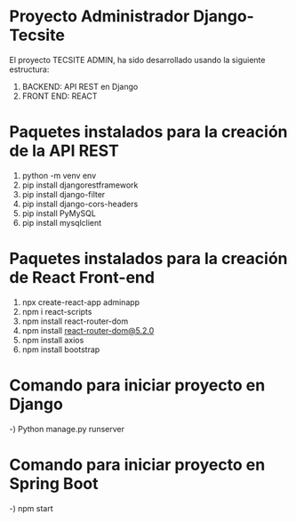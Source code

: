 # Proyecto Administrador Django-Tecsite

El proyecto TECSITE ADMIN, ha sido desarrollado usando la siguiente estructura:
1) BACKEND: API REST en Django
2) FRONT END: REACT

# Paquetes instalados para la creación de la API REST

1) python -m venv env
2) pip install djangorestframework
3) pip install django-filter
4) pip install django-cors-headers
5) pip install PyMySQL
6) pip install mysqlclient
   
# Paquetes instalados para la creación de React Front-end
1) npx create-react-app adminapp
2) npm i react-scripts
3) npm install react-router-dom
4) npm install react-router-dom@5.2.0
5) npm install axios
6) npm install bootstrap
   
# Comando para iniciar proyecto en Django
-) Python manage.py runserver
# Comando para iniciar proyecto en Spring Boot
-) npm start
